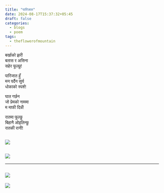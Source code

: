 ```yaml
---
title: "पारिजात"
date: 2024-08-17T15:37:32+05:45
draft: false
categories:
  - blogs
  - poem
tags:
  - theflowerofmountain
---
```


बर्खाको झरी  
बतास र असिना  
सहेर फूल्छु!
<!--more-->

पारिजात हुँ  
मन पर्दैन सुर्य  
धोकाको स्पर्श!

घात गर्छन  
जो प्रेमको नाममा  
म माफी दिन्नँ!

रातमा फूल्छु  
बिहानै ओइलिन्छु  
रातकी रानी!

![](https://biochemicalmind.wordpress.com/wp-content/uploads/2023/01/screenshot_2023-01-27-09-03-40-55_1c337646f29875672b5a61192b9010f9.jpg?w=720)
---
![](https://biochemicalmind.wordpress.com/wp-content/uploads/2023/01/screenshot_2023-01-27-09-03-45-85_1c337646f29875672b5a61192b9010f9.jpg?w=720)
---
---
![](https://biochemicalmind.wordpress.com/wp-content/uploads/2023/01/wp-1674718844968.jpg?w=50)
---
![](https://biochemicalmind.wordpress.com/wp-content/uploads/2023/01/wp-1674718844968.jpg?w=50)